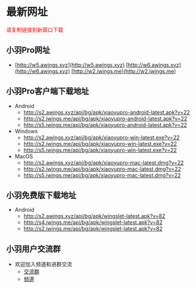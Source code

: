# 最新网址
<span style="color:#FF0000;">请复制链接到新窗口下载</span>

## 小羽Pro网址
* [http://w5.awings.xyz](http://w5.awings.xyz) [http://w6.awings.xyz](http://w6.awings.xyz) [http://w2.iwings.me](http://w2.iwings.me)

## 小羽Pro客户端下载地址
* Android
    * http://s2.awings.xyz/api/bg/apk/xiaoyupro-android-latest.apk?v=22
    * http://s2.iwings.me/api/bg/apk/xiaoyupro-android-latest.apk?v=22
    * http://s5.iwings.me/api/bg/apk/xiaoyupro-android-latest.apk?v=22
* Windows
    * http://s2.awings.xyz/api/bg/apk/xiaoyupro-win-latest.exe?v=22
    * http://s2.iwings.me/api/bg/apk/xiaoyupro-win-latest.exe?v=22
    * http://s5.iwings.me/api/bg/apk/xiaoyupro-win-latest.exe?v=22
* MacOS
    * http://s2.awings.xyz/api/bg/apk/xiaoyupro-mac-latest.dmg?v=22
    * http://s2.iwings.me/api/bg/apk/xiaoyupro-mac-latest.dmg?v=22
    * http://s5.iwings.me/api/bg/apk/xiaoyupro-mac-latest.dmg?v=22

## 小羽免费版下载地址
* Android
    * http://s2.awings.xyz/api/bg/apk/wingslet-latest.apk?v=82
    * http://s4.iwings.me/api/bg/apk/wingslet-latest.apk?v=82
    * http://s2.iwings.me/api/bg/apk/wingslet-latest.apk?v=82

## 小羽用户交流群
* 欢迎加入频道和进群交流
    * [交流群](https://t.me/xiaoyuorg)
    * [频道](https://t.me/xiaoyuclub)